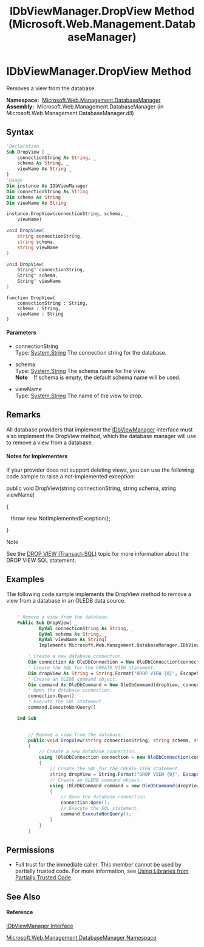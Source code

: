 ﻿---
title: IDbViewManager.DropView Method  (Microsoft.Web.Management.DatabaseManager)
TOCTitle: DropView Method
ms:assetid: M:Microsoft.Web.Management.DatabaseManager.IDbViewManager.DropView(System.String,System.String,System.String)
ms:mtpsurl: https://msdn.microsoft.com/en-us/library/microsoft.web.management.databasemanager.idbviewmanager.dropview(v=VS.90)
ms:contentKeyID: 20476741
ms.date: 05/02/2012
mtps_version: v=VS.90
f1_keywords:
- Microsoft.Web.Management.DatabaseManager.IDbViewManager.DropView
dev_langs:
- CSharp
- JScript
- VB
- c++
api_location:
- Microsoft.Web.Management.DatabaseManager.dll
api_name:
- Microsoft.Web.Management.DatabaseManager.IDbViewManager.DropView
api_type:
- Managed
topic_type:
- apiref
- kbSyntax
product_family_name: VS
ROBOTS: INDEX,FOLLOW
---

# IDbViewManager.DropView Method

Removes a view from the database.

**Namespace:**  [Microsoft.Web.Management.DatabaseManager](microsoft-web-management-databasemanager-namespace.md)  
**Assembly:**  Microsoft.Web.Management.DatabaseManager (in Microsoft.Web.Management.DatabaseManager.dll)

## Syntax

``` vb
'Declaration
Sub DropView ( _
    connectionString As String, _
    schema As String, _
    viewName As String _
)
'Usage
Dim instance As IDbViewManager
Dim connectionString As String
Dim schema As String
Dim viewName As String

instance.DropView(connectionString, schema, _
    viewName)
```

``` csharp
void DropView(
    string connectionString,
    string schema,
    string viewName
)
```

``` c++
void DropView(
    String^ connectionString, 
    String^ schema, 
    String^ viewName
)
```

``` jscript
function DropView(
    connectionString : String, 
    schema : String, 
    viewName : String
)
```

#### Parameters

  - connectionString  
    Type: [System.String](https://msdn.microsoft.com/en-us/library/s1wwdcbf\(v=vs.90\))  
    The connection string for the database.  

<!-- end list -->

  - schema  
    Type: [System.String](https://msdn.microsoft.com/en-us/library/s1wwdcbf\(v=vs.90\))  
    The schema name for the view.  
    **Note**    If schema is empty, the default schema name will be used.  

<!-- end list -->

  - viewName  
    Type: [System.String](https://msdn.microsoft.com/en-us/library/s1wwdcbf\(v=vs.90\))  
    The name of the view to drop.  

## Remarks

All database providers that implement the [IDbViewManager](idbviewmanager-interface-microsoft-web-management-databasemanager.md) interface must also implement the DropView method, which the database manager will use to remove a view from a database.


#### Notes for Implementers

If your provider does not support deleting views, you can use the following code sample to raise a not-implemented exception:

public void DropView(string connectionString, string schema, string viewName)

{

   throw new NotImplementedException();

}


> [!NOTE]
> <P>See the <A href="http://msdn.microsoft.com/en-us/library/ms173492.aspx">DROP VIEW (Transact-SQL)</A> topic for more information about the DROP VIEW SQL statement.</P>



## Examples

The following code sample implements the DropView method to remove a view from a database in an OLEDB data source.

``` vb

    ' Remove a view from the database.
    Public Sub DropView( _
            ByVal connectionString As String, _
            ByVal schema As String, _
            ByVal viewName As String) _
            Implements Microsoft.Web.Management.DatabaseManager.IDbViewManager.DropView

        ' Create a new database connection.
        Dim connection As OleDbConnection = New OleDbConnection(connectionString)
        ' Create the SQL for the CREATE VIEW statement.
        Dim dropView As String = String.Format("DROP VIEW {0}", EscapeName(viewName))
        ' Create an OLEDB command object.
        Dim command As OleDbCommand = New OleDbCommand(dropView, connection)
        ' Open the database connection.
        connection.Open()
        ' Execute the SQL statement.
        command.ExecuteNonQuery()

    End Sub

```

``` csharp

        // Remove a view from the database.
        public void DropView(string connectionString, string schema, string viewName)
        {
            // Create a new database connection.
            using (OleDbConnection connection = new OleDbConnection(connectionString))
            {
                // Create the SQL for the CREATE VIEW statement.
                string dropView = String.Format("DROP VIEW {0}", EscapeName(viewName));
                // Create an OLEDB command object.
                using (OleDbCommand command = new OleDbCommand(dropView, connection))
                {
                    // Open the database connection.
                    connection.Open();
                    // Execute the SQL statement.
                    command.ExecuteNonQuery();
                }
            }
        }

```

## Permissions

  - Full trust for the immediate caller. This member cannot be used by partially trusted code. For more information, see [Using Libraries from Partially Trusted Code](https://msdn.microsoft.com/en-us/library/8skskf63\(v=vs.90\)).

## See Also

#### Reference

[IDbViewManager Interface](idbviewmanager-interface-microsoft-web-management-databasemanager.md)

[Microsoft.Web.Management.DatabaseManager Namespace](microsoft-web-management-databasemanager-namespace.md)


